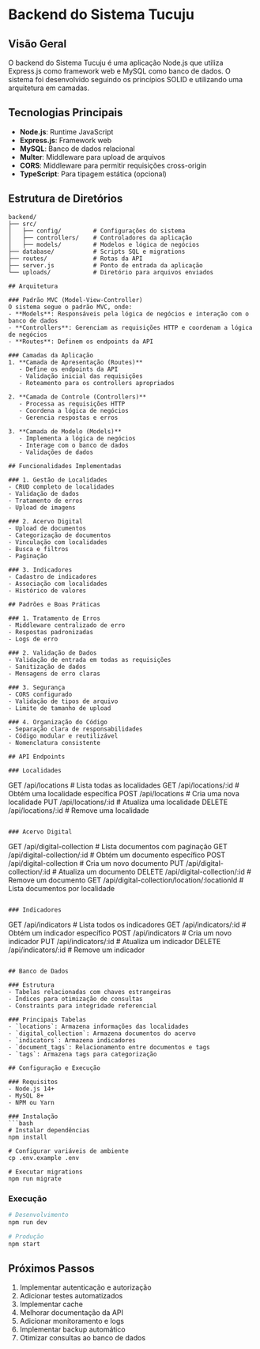 # Backend do Sistema Tucuju

## Visão Geral
O backend do Sistema Tucuju é uma aplicação Node.js que utiliza Express.js como framework web e MySQL como banco de dados. O sistema foi desenvolvido seguindo os princípios SOLID e utilizando uma arquitetura em camadas.

## Tecnologias Principais
- **Node.js**: Runtime JavaScript
- **Express.js**: Framework web
- **MySQL**: Banco de dados relacional
- **Multer**: Middleware para upload de arquivos
- **CORS**: Middleware para permitir requisições cross-origin
- **TypeScript**: Para tipagem estática (opcional)

## Estrutura de Diretórios
```
backend/
├── src/
│   ├── config/         # Configurações do sistema
│   ├── controllers/    # Controladores da aplicação
│   ├── models/         # Modelos e lógica de negócios
├── database/           # Scripts SQL e migrations
├── routes/             # Rotas da API
├── server.js           # Ponto de entrada da aplicação
└── uploads/            # Diretório para arquivos enviados

## Arquitetura

### Padrão MVC (Model-View-Controller)
O sistema segue o padrão MVC, onde:
- **Models**: Responsáveis pela lógica de negócios e interação com o banco de dados
- **Controllers**: Gerenciam as requisições HTTP e coordenam a lógica de negócios
- **Routes**: Definem os endpoints da API

### Camadas da Aplicação
1. **Camada de Apresentação (Routes)**
   - Define os endpoints da API
   - Validação inicial das requisições
   - Roteamento para os controllers apropriados

2. **Camada de Controle (Controllers)**
   - Processa as requisições HTTP
   - Coordena a lógica de negócios
   - Gerencia respostas e erros

3. **Camada de Modelo (Models)**
   - Implementa a lógica de negócios
   - Interage com o banco de dados
   - Validações de dados

## Funcionalidades Implementadas

### 1. Gestão de Localidades
- CRUD completo de localidades
- Validação de dados
- Tratamento de erros
- Upload de imagens

### 2. Acervo Digital
- Upload de documentos
- Categorização de documentos
- Vinculação com localidades
- Busca e filtros
- Paginação

### 3. Indicadores
- Cadastro de indicadores
- Associação com localidades
- Histórico de valores

## Padrões e Boas Práticas

### 1. Tratamento de Erros
- Middleware centralizado de erro
- Respostas padronizadas
- Logs de erro

### 2. Validação de Dados
- Validação de entrada em todas as requisições
- Sanitização de dados
- Mensagens de erro claras

### 3. Segurança
- CORS configurado
- Validação de tipos de arquivo
- Limite de tamanho de upload

### 4. Organização do Código
- Separação clara de responsabilidades
- Código modular e reutilizável
- Nomenclatura consistente

## API Endpoints

### Localidades
```
GET    /api/locations        # Lista todas as localidades
GET    /api/locations/:id    # Obtém uma localidade específica
POST   /api/locations        # Cria uma nova localidade
PUT    /api/locations/:id    # Atualiza uma localidade
DELETE /api/locations/:id    # Remove uma localidade
```

### Acervo Digital
```
GET    /api/digital-collection           # Lista documentos com paginação
GET    /api/digital-collection/:id       # Obtém um documento específico
POST   /api/digital-collection           # Cria um novo documento
PUT    /api/digital-collection/:id       # Atualiza um documento
DELETE /api/digital-collection/:id       # Remove um documento
GET    /api/digital-collection/location/:locationId  # Lista documentos por localidade
```

### Indicadores
```
GET    /api/indicators      # Lista todos os indicadores
GET    /api/indicators/:id  # Obtém um indicador específico
POST   /api/indicators      # Cria um novo indicador
PUT    /api/indicators/:id  # Atualiza um indicador
DELETE /api/indicators/:id  # Remove um indicador
```

## Banco de Dados

### Estrutura
- Tabelas relacionadas com chaves estrangeiras
- Índices para otimização de consultas
- Constraints para integridade referencial

### Principais Tabelas
- `locations`: Armazena informações das localidades
- `digital_collection`: Armazena documentos do acervo
- `indicators`: Armazena indicadores
- `document_tags`: Relacionamento entre documentos e tags
- `tags`: Armazena tags para categorização

## Configuração e Execução

### Requisitos
- Node.js 14+
- MySQL 8+
- NPM ou Yarn

### Instalação
```bash
# Instalar dependências
npm install

# Configurar variáveis de ambiente
cp .env.example .env

# Executar migrations
npm run migrate
```

### Execução
```bash
# Desenvolvimento
npm run dev

# Produção
npm start
```

## Próximos Passos
1. Implementar autenticação e autorização
2. Adicionar testes automatizados
3. Implementar cache
4. Melhorar documentação da API
5. Adicionar monitoramento e logs
6. Implementar backup automático
7. Otimizar consultas ao banco de dados 